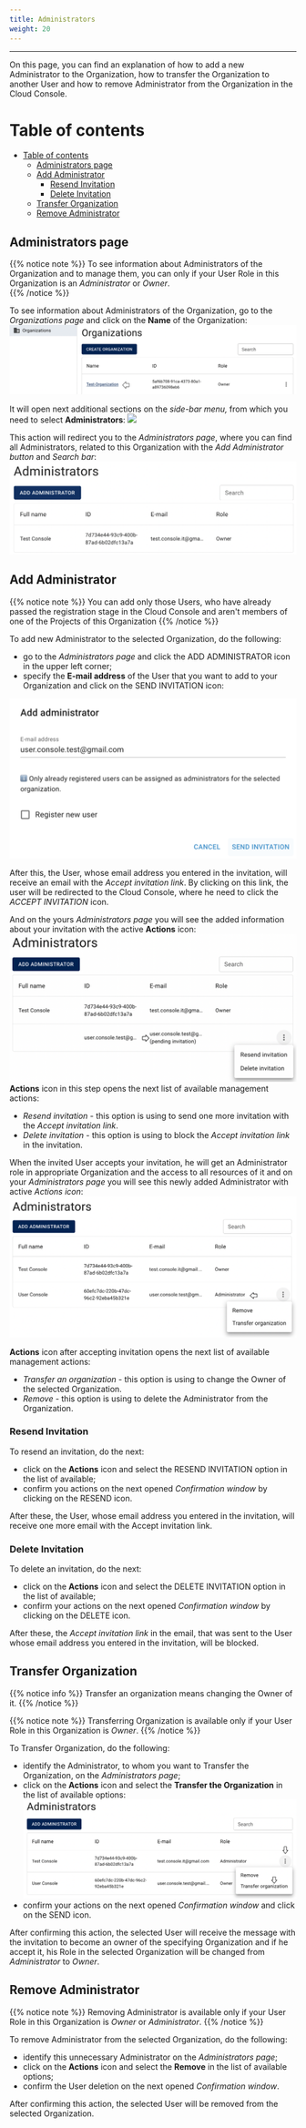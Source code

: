 ```yaml
---
title: Administrators
weight: 20
---
```

___
On this page, you can find an explanation of how to add a new Administrator to the Organization, how to transfer the Organization to another User and how to remove Administrator from the Organization in the Cloud Console.

# Table of contents
- [Table of contents](#table-of-contents)
  - [Administrators page](#administrators-page)
  - [Add Administrator](#add-administrator)
    - [Resend Invitation](#resend-invitation)
    - [Delete Invitation](#delete-invitation)
  - [Transfer Organization](#transfer-organization)
  - [Remove Administrator](#remove-administrator)

## Administrators page

{{% notice note %}}
To see information about Administrators of the Organization and to manage them, you can only if your User Role in this Organization is an *Administrator* or *Owner*.   
{{% /notice %}}

To see information about Administrators of the Organization, go to the *Organizations page* and click on the **Name** of the Organization:  
![](../../assets/images/organizations/7.png?classes=border,shadow)  

It will open next additional sections on the *side-bar menu,* from which you need to select **Administrators**:
![](../../../assets/images/organizations/0.png?width=15pc&classes=border,shadow) 

This action will redirect you to the *Administrators page*, where you can find all Administrators, related to this Organization with the *Add Administrator button* and *Search bar*:  
![](../../assets/images/organizations/9.png?classes=border,shadow)  

## Add Administrator
{{% notice note %}}
You can add only those Users, who have already passed the registration stage in the Cloud Console and aren't members of one of the Projects of this Organization
{{% /notice %}}   

To add new Administrator to the selected Organization, do the following:   
- go to the *Administrators page* and click the ADD ADMINISTRATOR icon in the upper left corner;      
- specify the **E-mail address** of the User that you want to add to your Organization and click on the SEND INVITATION icon: 
 
![](../../assets/images/organizations/11.png?width=35pc&classes=border,shadow)    

After this, the User, whose email address you entered in the invitation, will receive an email with the *Accept invitation link*. By clicking on this link, the user will be redirected to the Cloud Console, where he need to click the *ACCEPT INVITATION* icon.      

And on the yours *Administrators page* you will see the added information about your invitation with the active **Actions** icon:
![](../../assets/images/organizations/12.png?classes=border,shadow)  
**Actions** icon in this step opens the next list of available management actions:  
- *Resend invitation* - this option is using to send one more invitation with the *Accept invitation link*.
- *Delete invitation* - this option is using to block the *Accept invitation link* in the invitation.

When the invited User accepts your invitation, he will get an Administrator role in appropriate Organization and the access to all resources of it and on your *Administrators page* you will see this newly added Administrator with active *Actions icon*:
![](../../assets/images/organizations/13.png?classes=border,shadow)  

**Actions** icon after accepting invitation opens the next list of available management actions:  
- *Transfer an organization* - this option is using to change the Owner of the selected Organization.  
- *Remove* - this option is using to delete the Administrator from the Organization. 

### Resend Invitation 
To resend an invitation, do the next:
- click on the **Actions** icon and select the RESEND INVITATION option in the list of available;
- confirm you actions on the next opened *Confirmation window* by clicking on the RESEND icon.

After these, the User, whose email address you entered in the invitation, will receive one more email with the Accept invitation link.

### Delete Invitation 
To delete an invitation, do the next:
- click on the **Actions** icon and select the DELETE INVITATION option in the list of available;
- confirm your actions on the next opened *Confirmation window* by clicking on the DELETE icon.

After these, the *Accept invitation link* in the email, that was sent to the User whose email address you entered in the invitation, will be blocked.

## Transfer Organization
{{% notice info %}}
Transfer an organization means changing the Owner of it. 
{{% /notice %}}

{{% notice note %}}
Transferring Organization is available only if your User Role in this Organization is *Owner*. 
{{% /notice %}}

To Transfer Organization, do the following:  
- identify the Administrator, to whom you want to Transfer the Organization, on the *Administrators page*;    
- click on the **Actions** icon and select the **Transfer the Organization** in the list of available options:
![](../../assets/images/projects/6.png?classes=border,shadow)    
- confirm your actions on the next opened *Confirmation window* and click on the SEND icon. 

After confirming this action, the selected User will receive the message with the invitation to become an owner of the specifying Organization and if he accept it, his Role in the selected Organization will be changed from *Administrator* to *Owner*.    
 
## Remove Administrator
{{% notice note %}}
Removing Administrator is available only if your User Role in this Organization is *Owner* or *Administrator*.
{{% /notice %}}

To remove Administrator from the selected Organization, do the following:
- identify this unnecessary Administrator on the *Administrators page*;   
- click on the **Actions** icon and select the **Remove** in the list of available options;    
- confirm the User deletion on the next opened *Confirmation window*. 
     
After confirming this action, the selected User will be removed from the selected Organization.


